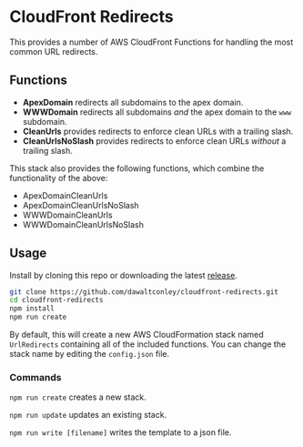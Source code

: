 # CloudFront Redirects

This provides a number of AWS CloudFront Functions for handling the most common URL redirects.

## Functions

- **ApexDomain** redirects all subdomains to the apex domain.
- **WWWDomain** redirects all subdomains _and_ the apex domain to the `www` subdomain.
- **CleanUrls** provides redirects to enforce clean URLs with a trailing slash.
- **CleanUrlsNoSlash** provides redirects to enforce clean URLs _without_ a trailing slash.

This stack also provides the following functions, which combine the functionality of the above:

- ApexDomainCleanUrls
- ApexDomainCleanUrlsNoSlash
- WWWDomainCleanUrls
- WWWDomainCleanUrlsNoSlash

## Usage

Install by cloning this repo or downloading the latest [release](https://github.com/dawaltconley/cloudfront-redirects/releases).

```sh
git clone https://github.com/dawaltconley/cloudfront-redirects.git
cd cloudfront-redirects
npm install
npm run create
```

By default, this will create a new AWS CloudFormation stack named `UrlRedirects` containing all of the included functions. You can change the stack name by editing the `config.json` file.

### Commands

`npm run create` creates a new stack.

`npm run update` updates an existing stack.

`npm run write [filename]` writes the template to a json file.
